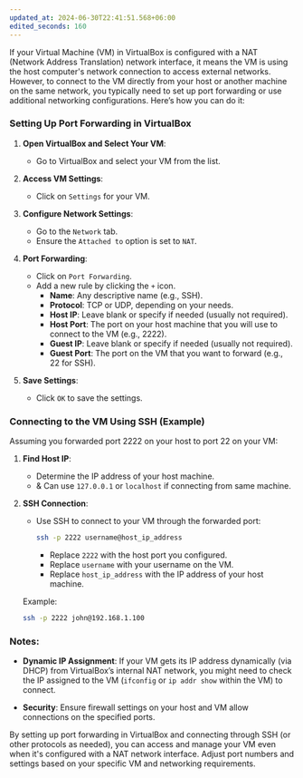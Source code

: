 ```yaml
---
updated_at: 2024-06-30T22:41:51.568+06:00
edited_seconds: 160
---
```


If your Virtual Machine (VM) in VirtualBox is configured with a NAT (Network Address Translation) network interface, it means the VM is using the host computer's network connection to access external networks. However, to connect to the VM directly from your host or another machine on the same network, you typically need to set up port forwarding or use additional networking configurations. Here’s how you can do it:

### Setting Up Port Forwarding in VirtualBox

1. **Open VirtualBox and Select Your VM**:
   - Go to VirtualBox and select your VM from the list.

2. **Access VM Settings**:
   - Click on `Settings` for your VM.

3. **Configure Network Settings**:
   - Go to the `Network` tab.
   - Ensure the `Attached to` option is set to `NAT`.

4. **Port Forwarding**:
   - Click on `Port Forwarding`.
   - Add a new rule by clicking the `+` icon.
     - **Name**: Any descriptive name (e.g., SSH).
     - **Protocol**: TCP or UDP, depending on your needs.
     - **Host IP**: Leave blank or specify if needed (usually not required).
     - **Host Port**: The port on your host machine that you will use to connect to the VM (e.g., 2222).
     - **Guest IP**: Leave blank or specify if needed (usually not required).
     - **Guest Port**: The port on the VM that you want to forward (e.g., 22 for SSH).

5. **Save Settings**:
   - Click `OK` to save the settings.

### Connecting to the VM Using SSH (Example)

Assuming you forwarded port 2222 on your host to port 22 on your VM:

1. **Find Host IP**:
   - Determine the IP address of your host machine.
   - & Can use `127.0.0.1` or `localhost` if connecting from same machine.

2. **SSH Connection**:
   - Use SSH to connect to your VM through the forwarded port:
     ```bash
     ssh -p 2222 username@host_ip_address
     ```
     - Replace `2222` with the host port you configured.
     - Replace `username` with your username on the VM.
     - Replace `host_ip_address` with the IP address of your host machine.

   Example:
   ```bash
   ssh -p 2222 john@192.168.1.100
   ```

### Notes:

- **Dynamic IP Assignment**: If your VM gets its IP address dynamically (via DHCP) from VirtualBox’s internal NAT network, you might need to check the IP assigned to the VM (`ifconfig` or `ip addr show` within the VM) to connect.
  
- **Security**: Ensure firewall settings on your host and VM allow connections on the specified ports.

By setting up port forwarding in VirtualBox and connecting through SSH (or other protocols as needed), you can access and manage your VM even when it's configured with a NAT network interface. Adjust port numbers and settings based on your specific VM and networking requirements.